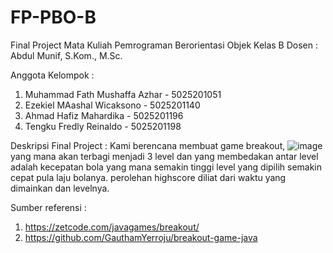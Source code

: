 # FP-PBO-B

Final Project Mata Kuliah Pemrograman Berorientasi Objek Kelas B
Dosen :  Abdul Munif, S.Kom., M.Sc.

Anggota Kelompok :
1. Muhammad Fath Mushaffa Azhar - 5025201051
2. Ezekiel MAashal Wicaksono - 5025201140
3. Ahmad Hafiz Mahardika - 5025201196
4. Tengku Fredly Reinaldo - 5025201198

Deskripsi Final Project : 
Kami berencana membuat game breakout, 
![image](https://user-images.githubusercontent.com/87472508/142268765-e26b53f9-33ff-4fdf-8811-b867ed1f02a2.png)
yang mana akan terbagi menjadi 3 level dan yang membedakan antar level adalah kecepatan bola yang mana semakin tinggi level yang dipilih semakin cepat pula laju bolanya.
perolehan highscore diliat dari waktu yang dimainkan dan levelnya.

Sumber referensi : 
 1. https://zetcode.com/javagames/breakout/
 2. https://github.com/GauthamYerroju/breakout-game-java
